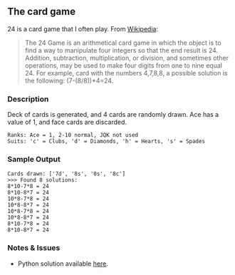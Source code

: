 ## The card game

24 is a card game that I often play. From [Wikipedia](http://en.wikipedia.org/wiki/24_Game):
> The 24 Game is an arithmetical card game in which the object is to find a way to manipulate
> four integers so that the end result is 24. Addition, subtraction, multiplication, or division,
> and sometimes other operations, may be used to make four digits from one to nine equal 24.
> For example, card with the numbers 4,7,8,8, a possible solution is the following: (7-(8/8))*4=24.

### Description

Deck of cards is generated, and 4 cards are randomly drawn. Ace has a value of 1, and face cards are discarded.

    Ranks: Ace = 1, 2-10 normal, JQK not used
    Suits: 'c' = Clubs, 'd' = Diamonds, 'h' = Hearts, 's' = Spades

### Sample Output

    Cards drawn: ['7d', '8s', '0s', '8c']
    >>> Found 8 solutions:
    8*10-7*8 = 24
    8*10-8*7 = 24
    10*8-7*8 = 24
    10*8-8*7 = 24
    10*8-7*8 = 24
    10*8-8*7 = 24
    8*10-7*8 = 24
    8*10-8*7 = 24

### Notes & Issues
* Python solution available [here](https://github.com/dsoegijono/code-bits/blob/master/solvers/twentyfour.py).
